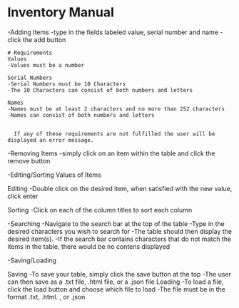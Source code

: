 # Inventory Manual

-Adding Items
  -type in the fields labeled value, serial number and name
  -click the add button
  
    # Requirements
    Values
    -Values must be a number
    
    Serial Numbers
    -Serial Numbers must be 10 Characters
    -The 10 Characters can consist of both numbers and letters
    
    Names
    -Names must be at least 2 characters and no more than 252 characters
    -Names can consist of both numbers and letters
    
    
      If any of these requirements are not fulfilled the user will be displayed an error message.
    
    

-Removing Items
  -simply click on an item within the table and click the remove button

-Editing/Sorting Values of Items
  
  Editing
  -Double click on the desired item, when satisfied with the new value, click enter
  
  Sorting
  -Click on each of the column titles to sort each column
  
-Searching
  -Navigate to the search bar at the top of the table
  -Type in the desired characters you wish to search for
  -The table should then display the desired item(s).
    -If the search bar contains characters that do not match the items in the table, there would be no contens displayed

-Saving/Loading

  Saving
  -To save your table, simply click the save button at the top
    -The user can then save as a .txt file, .html file, or a .json file
  Loading
  -To load a file, click the load button and choose which file to load
    -The file must be in the format .txt, .html. , or .json


